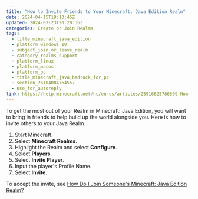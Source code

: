 ```yaml
---
title: "How to Invite Friends to Your Minecraft: Java Edition Realm"
date: 2024-04-15T19:13:45Z
updated: 2024-07-23T20:20:36Z
categories: Create or Join Realms
tags:
  - title_minecraft_java_edition
  - platform_windows_10
  - subject_join_or_leave_realm
  - category_realms_support
  - platform_linux
  - platform_macos
  - platform_pc
  - title_minecraft_java_bedrock_for_pc
  - section_26104084764557
  - use_for_autoreply
link: https://help.minecraft.net/hc/en-us/articles/25916625786509-How-to-Invite-Friends-to-Your-Minecraft-Java-Edition-Realm
---
```


To get the most out of your Realm in Minecraft: Java Edition, you will want to bring in friends to help build up the world alongside you. Here is how to invite others to your Java Realm.

1.  Start Minecraft.
2.  Select **Minecraft Realms**.
3.  Highlight the Realm and select **Configure**.
4.  Select **Players**.
5.  Select **Invite Player**.
6.  Input the player's Profile Name.
7.  Select **Invite**.

To accept the invite, see [How Do I Join Someone's Minecraft: Java Edition Realm?](./How-to-Join-a-Friend-s-Minecraft-Java-Edition-Realm.md)
